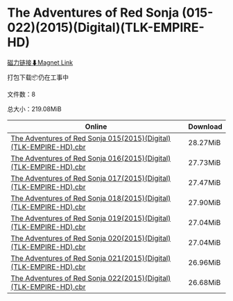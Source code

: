 # The Adventures of Red Sonja (015-022)(2015)(Digital)(TLK-EMPIRE-HD)

[磁力链接⬇Magnet Link](magnet:?xt=urn:btih:5b977b7e5e7a0612f9562fca61bba7659b73f45a&dn=The%20Adventures%20of%20Red%20Sonja%20%28015-022%29%282015%29%28Digital%29%28TLK-EMPIRE-HD%29)

打包下载📦仍在工事中

文件数：8

总大小：219.08MiB

Online | Download
--- | ---
[The Adventures of Red Sonja 015(2015)(Digital)(TLK-EMPIRE-HD).cbr](https://github.com/alicewish/markdown/blob/master/comic/Adventures-of-Red-Sonja-015-2015-Digital-TLK-EMPIRE-HD-cbr.md) | 28.27MiB
[The Adventures of Red Sonja 016(2015)(Digital)(TLK-EMPIRE-HD).cbr](https://github.com/alicewish/markdown/blob/master/comic/Adventures-of-Red-Sonja-016-2015-Digital-TLK-EMPIRE-HD-cbr.md) | 27.73MiB
[The Adventures of Red Sonja 017(2015)(Digital)(TLK-EMPIRE-HD).cbr](https://github.com/alicewish/markdown/blob/master/comic/Adventures-of-Red-Sonja-017-2015-Digital-TLK-EMPIRE-HD-cbr.md) | 27.47MiB
[The Adventures of Red Sonja 018(2015)(Digital)(TLK-EMPIRE-HD).cbr](https://github.com/alicewish/markdown/blob/master/comic/Adventures-of-Red-Sonja-018-2015-Digital-TLK-EMPIRE-HD-cbr.md) | 27.90MiB
[The Adventures of Red Sonja 019(2015)(Digital)(TLK-EMPIRE-HD).cbr](https://github.com/alicewish/markdown/blob/master/comic/Adventures-of-Red-Sonja-019-2015-Digital-TLK-EMPIRE-HD-cbr.md) | 27.04MiB
[The Adventures of Red Sonja 020(2015)(Digital)(TLK-EMPIRE-HD).cbr](https://github.com/alicewish/markdown/blob/master/comic/Adventures-of-Red-Sonja-020-2015-Digital-TLK-EMPIRE-HD-cbr.md) | 27.04MiB
[The Adventures of Red Sonja 021(2015)(Digital)(TLK-EMPIRE-HD).cbr](https://github.com/alicewish/markdown/blob/master/comic/Adventures-of-Red-Sonja-021-2015-Digital-TLK-EMPIRE-HD-cbr.md) | 26.96MiB
[The Adventures of Red Sonja 022(2015)(Digital)(TLK-EMPIRE-HD).cbr](https://github.com/alicewish/markdown/blob/master/comic/Adventures-of-Red-Sonja-022-2015-Digital-TLK-EMPIRE-HD-cbr.md) | 26.68MiB